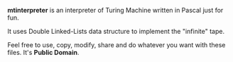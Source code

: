 **mtinterpreter** is an interpreter of Turing Machine written in Pascal just for fun.

It uses Double Linked-Lists data structure to implement the "infinite" tape.

Feel free to use, copy, modify, share and do whatever you want with these files. It's **Public Domain**.
